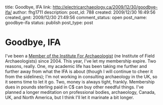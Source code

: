 title: Goodbye, IFA
link: http://electricarchaeology.ca/2009/12/30/goodbye-ifa/
author: fhg1711
description: 
post_id: 788
created: 2009/12/30 16:49:56
created_gmt: 2009/12/30 21:49:56
comment_status: open
post_name: goodbye-ifa
status: publish
post_type: post

# Goodbye, IFA

I've been a [Member of the Institute For Archaeologist](http://www.archaeologists.net/modules/tinycontent/index.php?id=1) (ne Institute of Field Archaeologists) since 2004. This year, I've let my membership expire. Two reasons, really. One, my academic life has been taking me further and further away from what the IFA is about (though I will continue to cheer it from the sidelines); I'm not working in consulting archaeology in the UK, so  it seems time to let it go. Two, money is always tight, frankly. Membership dues in pounds sterling paid in C$ can buy other needful things. I've planned a longer meditation on professional bodies, archaeology, Canada, UK, and North America, but I think I'll let it marinate a bit longer.